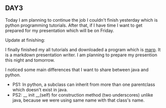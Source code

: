 ## **DAY3**


Today I am planning to continue the job I couldn't finish yesterday which is python programming tutorials. After that, if I have time I want to get prepared for my presentation which will be on Friday.  

Update at finishing:

I finally finished my all tutorials and downloaded a program which is [marp](https://yhatt.github.io/marp/). It is a markdown presentation writer. I am planning to prepare my presention this night and tomorrow. 

I noticed some main differences that I want to share between java and python.

* PS1: In python, a subclass can inherit from more than one parentclass which doesn't exist in java.
* PS2: __ init __(self) for construction method (two underscores) unlike java, because we were using same name with that class's name.

